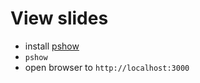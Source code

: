 # View slides
- install [pshow](https://github.com/softprops)
- `pshow`
- open browser to `http://localhost:3000`
